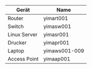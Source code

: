 | Gerät           | Name          |
|-----------------|---------------|
| Router          | yimart001     |
| Switch          | yimasw001     |
| Linux Server    | yimasr001     |
| Drucker         | yimapr001     |
| Laptop          | yimaws001-009 |
| Access Point    | yimaap001     |
